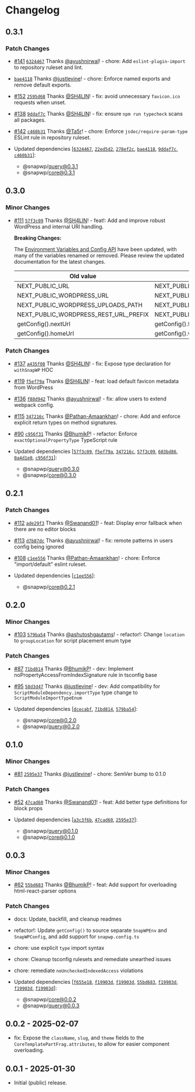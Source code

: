 # Changelog

## 0.3.1

### Patch Changes

-   [#141](https://github.com/rtCamp/snapwp/pull/141) [`6324467`](https://github.com/rtCamp/snapwp/commit/6324467c240af53c5c5ffd689d39817a9c0e7a45) Thanks [@ayushnirwal](https://github.com/ayushnirwal)! - chore: Add `eslint-plugin-import` to repository ruleset and lint.

-   [`bae4118`](https://github.com/rtCamp/snapwp/commit/bae41180f8012b0232f0c87a3c9e470d56603ff2) Thanks [@justlevine](https://github.com/justlevine)! - chore: Enforce named exports and remove default exports.

-   [#152](https://github.com/rtCamp/snapwp/pull/152) [`2595d68`](https://github.com/rtCamp/snapwp/commit/2595d681b0a48fef75216204539908336a21f655) Thanks [@SH4LIN](https://github.com/SH4LIN)! - fix: avoid unnecessary `favicon.ico` requests when unset.

-   [#138](https://github.com/rtCamp/snapwp/pull/138) [`9ddaf7c`](https://github.com/rtCamp/snapwp/commit/9ddaf7c89a243370afb06894e4ed9d5bde2d5e45) Thanks [@SH4LIN](https://github.com/SH4LIN)! - fix: ensure `npm run typecheck` scans all packages.

-   [#142](https://github.com/rtCamp/snapwp/pull/142) [`c460b31`](https://github.com/rtCamp/snapwp/commit/c460b31679ea6c1817b8a340cb180c180c17a362) Thanks [@Ta5r](https://github.com/Ta5r)! - chore: Enforce `jsdoc/require-param-type` ESLint rule in repository ruleset.

-   Updated dependencies [[`6324467`](https://github.com/rtCamp/snapwp/commit/6324467c240af53c5c5ffd689d39817a9c0e7a45), [`22ed5d2`](https://github.com/rtCamp/snapwp/commit/22ed5d2f0b5319adae08be211c70ed929ee626c8), [`278ef2c`](https://github.com/rtCamp/snapwp/commit/278ef2cd96208b89689a4963e69713dcb6fa19eb), [`bae4118`](https://github.com/rtCamp/snapwp/commit/bae41180f8012b0232f0c87a3c9e470d56603ff2), [`9ddaf7c`](https://github.com/rtCamp/snapwp/commit/9ddaf7c89a243370afb06894e4ed9d5bde2d5e45), [`c460b31`](https://github.com/rtCamp/snapwp/commit/c460b31679ea6c1817b8a340cb180c180c17a362)]:
    -   @snapwp/query@0.3.1
    -   @snapwp/core@0.3.1

## 0.3.0

### Minor Changes

-   [#111](https://github.com/rtCamp/snapwp/pull/111) [`57f3c09`](https://github.com/rtCamp/snapwp/commit/57f3c098ba238acb89c43ea52c588e09094ae7d5) Thanks [@SH4LIN](https://github.com/SH4LIN)! - feat!: Add and improve robust WordPress and internal URI handling.

    **Breaking Changes:**

    The [Environment Variables and Config API](../docs/config-api.md) have been updated, with many of the variables renamed or removed. Please review the updated documentation for the latest changes.

    | Old value                             | Replace with                     |
    | ------------------------------------- | -------------------------------- |
    | NEXT_PUBLIC_URL                       | NEXT_PUBLIC_FRONTEND_URL         |
    | NEXT_PUBLIC_WORDPRESS_URL             | NEXT_PUBLIC_WP_HOME_URL          |
    | NEXT_PUBLIC_WORDPRESS_UPLOADS_PATH    | NEXT_PUBLIC_WP_UPLOADS_DIRECTORY |
    | NEXT_PUBLIC_WORDPRESS_REST_URL_PREFIX | NEXT_PUBLIC_REST_URL_PREFIX      |
    | getConfig().nextUrl                   | getConfig().frontendUrl          |
    | getConfig().homeUrl                   | getConfig().wpHomeUrl            |

### Patch Changes

-   [#137](https://github.com/rtCamp/snapwp/pull/137) [`a435f08`](https://github.com/rtCamp/snapwp/commit/a435f08b574be81da7f13741587da5405c6eeebd) Thanks [@SH4LIN](https://github.com/SH4LIN)! - fix: Expose type declaration for `withSnapWP` HOC

-   [#119](https://github.com/rtCamp/snapwp/pull/119) [`f5ef79a`](https://github.com/rtCamp/snapwp/commit/f5ef79a83f3f13fead3ee3075a32c4f7533ff525) Thanks [@SH4LIN](https://github.com/SH4LIN)! - feat: load default favicon metadata from WordPress

-   [#136](https://github.com/rtCamp/snapwp/pull/136) [`f88d942`](https://github.com/rtCamp/snapwp/commit/f88d9428b2cd60ce4871c2d62c8bc02bcb00b460) Thanks [@ayushnirwal](https://github.com/ayushnirwal)! - fix: allow users to extend webpack config.

-   [#115](https://github.com/rtCamp/snapwp/pull/115) [`347216c`](https://github.com/rtCamp/snapwp/commit/347216c21bb0af80c644fc9fe47bbf589eb80fc8) Thanks [@Pathan-Amaankhan](https://github.com/Pathan-Amaankhan)! - chore: Add and enforce explicit return types on method signatures.

-   [#90](https://github.com/rtCamp/snapwp/pull/90) [`c956f31`](https://github.com/rtCamp/snapwp/commit/c956f31f3d70361f125db2373f57779df6963e45) Thanks [@BhumikP](https://github.com/BhumikP)! - refactor: Enforce `exactOptionalPropertyType` TypeScript rule

-   Updated dependencies [[`57f3c09`](https://github.com/rtCamp/snapwp/commit/57f3c098ba238acb89c43ea52c588e09094ae7d5), [`f5ef79a`](https://github.com/rtCamp/snapwp/commit/f5ef79a83f3f13fead3ee3075a32c4f7533ff525), [`347216c`](https://github.com/rtCamp/snapwp/commit/347216c21bb0af80c644fc9fe47bbf589eb80fc8), [`57f3c09`](https://github.com/rtCamp/snapwp/commit/57f3c098ba238acb89c43ea52c588e09094ae7d5), [`603bd86`](https://github.com/rtCamp/snapwp/commit/603bd869f9f5c36d373c73f67fb2d2991e0de11d), [`0a4d1e0`](https://github.com/rtCamp/snapwp/commit/0a4d1e0fba4666b6dea351098df10620ed379662), [`c956f31`](https://github.com/rtCamp/snapwp/commit/c956f31f3d70361f125db2373f57779df6963e45)]:
    -   @snapwp/query@0.3.0
    -   @snapwp/core@0.3.0

## 0.2.1

### Patch Changes

-   [#112](https://github.com/rtCamp/snapwp/pull/112) [`ade29f3`](https://github.com/rtCamp/snapwp/commit/ade29f32cc3215c25e447c785eb864f081ffce4d) Thanks [@Swanand01](https://github.com/Swanand01)! - feat: Display error fallback when there are no editor blocks

-   [#113](https://github.com/rtCamp/snapwp/pull/113) [`d7b87dc`](https://github.com/rtCamp/snapwp/commit/d7b87dc2b2dc0e0221fa074cdd951e39ed44a0ab) Thanks [@ayushnirwal](https://github.com/ayushnirwal)! - fix: remote patterns in users config being ignored

-   [#108](https://github.com/rtCamp/snapwp/pull/108) [`c1ee556`](https://github.com/rtCamp/snapwp/commit/c1ee5564e1046411dac0ccb5ace99c59fe337959) Thanks [@Pathan-Amaankhan](https://github.com/Pathan-Amaankhan)! - chore: Enforce "import/default" eslint ruleset.

-   Updated dependencies [[`c1ee556`](https://github.com/rtCamp/snapwp/commit/c1ee5564e1046411dac0ccb5ace99c59fe337959)]:
    -   @snapwp/core@0.2.1

## 0.2.0

### Minor Changes

-   [#103](https://github.com/rtCamp/snapwp/pull/103) [`579ba54`](https://github.com/rtCamp/snapwp/commit/579ba54e72d78b8b5fae89c8ddcd6bbdc0487f91) Thanks [@ashutoshgautams](https://github.com/ashutoshgautams)! - refactor!: Change `location` to `groupLocation` for script placement enum type

### Patch Changes

-   [#87](https://github.com/rtCamp/snapwp/pull/87) [`71bd814`](https://github.com/rtCamp/snapwp/commit/71bd81452935736170e81dabe8fea48b6d2b8085) Thanks [@BhumikP](https://github.com/BhumikP)! - dev: Implement noPropertyAccessFromIndexSignature rule in tsconfig base

-   [#95](https://github.com/rtCamp/snapwp/pull/95) [`58d3d47`](https://github.com/rtCamp/snapwp/commit/58d3d4755962456347295dd7d876d02486a8a455) Thanks [@justlevine](https://github.com/justlevine)! - dev: Add compatibility for `ScriptModuleDependency.importType` type change to `ScriptModuleImportTypeEnum`

-   Updated dependencies [[`dcecabf`](https://github.com/rtCamp/snapwp/commit/dcecabfa9df535727e988d2db59bb0a6aa5d2a73), [`71bd814`](https://github.com/rtCamp/snapwp/commit/71bd81452935736170e81dabe8fea48b6d2b8085), [`579ba54`](https://github.com/rtCamp/snapwp/commit/579ba54e72d78b8b5fae89c8ddcd6bbdc0487f91)]:
    -   @snapwp/core@0.2.0
    -   @snapwp/query@0.2.0

## 0.1.0

### Minor Changes

-   [#81](https://github.com/rtCamp/snapwp/pull/81) [`2595e37`](https://github.com/rtCamp/snapwp/commit/2595e376efb9a24b9caa0be9146976ec1386ffc4) Thanks [@justlevine](https://github.com/justlevine)! - chore: SemVer bump to 0.1.0

### Patch Changes

-   [#52](https://github.com/rtCamp/snapwp/pull/52) [`47cad60`](https://github.com/rtCamp/snapwp/commit/47cad6075621da9946a29feba62fc33fe59fdaf6) Thanks [@Swanand01](https://github.com/Swanand01)! - feat: Add better type definitions for block props

-   Updated dependencies [[`a3c3f6b`](https://github.com/rtCamp/snapwp/commit/a3c3f6b27994b1c5fee555e23c4ea40f7b88667a), [`47cad60`](https://github.com/rtCamp/snapwp/commit/47cad6075621da9946a29feba62fc33fe59fdaf6), [`2595e37`](https://github.com/rtCamp/snapwp/commit/2595e376efb9a24b9caa0be9146976ec1386ffc4)]:
    -   @snapwp/query@0.1.0
    -   @snapwp/core@0.1.0

## 0.0.3

### Minor Changes

-   [#62](https://github.com/rtCamp/snapwp/pull/62) [`55bd683`](https://github.com/rtCamp/snapwp/commit/55bd683e11c556bb78140299554cf845ba34903c) Thanks [@BhumikP](https://github.com/BhumikP)! - feat: Add support for overloading html-react-parser options

### Patch Changes

-   docs: Update, backfill, and cleanup readmes
-   refactor!: Update `getConfig()` to source separate `SnapWPEnv` and `SnapWPConfig`, and add support for `snapwp.config.ts`
-   chore: use explicit `type` import syntax
-   chore: Cleanup tsconfig rulesets and remediate unearthed issues
-   chore: remediate `noUncheckedIndexedAccess` violations

-   Updated dependencies [[`f655e18`](https://github.com/rtCamp/snapwp/commit/f655e18f08f0f1c2402f8a79eb618096346dead5), [`f19903d`](https://github.com/rtCamp/snapwp/commit/f19903d33b61a7fe15c16bbe949aebb5c26f1081), [`f19903d`](https://github.com/rtCamp/snapwp/commit/f19903d33b61a7fe15c16bbe949aebb5c26f1081), [`55bd683`](https://github.com/rtCamp/snapwp/commit/55bd683e11c556bb78140299554cf845ba34903c), [`f19903d`](https://github.com/rtCamp/snapwp/commit/f19903d33b61a7fe15c16bbe949aebb5c26f1081), [`f19903d`](https://github.com/rtCamp/snapwp/commit/f19903d33b61a7fe15c16bbe949aebb5c26f1081), [`f19903d`](https://github.com/rtCamp/snapwp/commit/f19903d33b61a7fe15c16bbe949aebb5c26f1081)]:
    -   @snapwp/core@0.0.2
    -   @snapwp/query@0.0.3

## 0.0.2 - 2025-02-07

-   fix: Expose the `className`, `slug`, and `theme` fields to the `CoreTemplatePartFrag.attributes`, to allow for easier component overloading.

## 0.0.1 - 2025-01-30

-   Initial (public) release.
